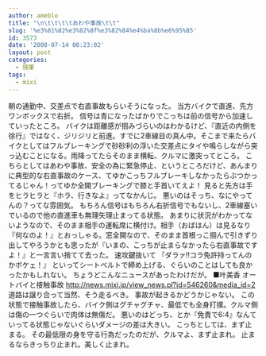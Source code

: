 ```yaml
---
author: ameblo
title: "\n\t\t\t\tあわや事故\t\t"
slug: '%e3%81%82%e3%82%8f%e3%82%84%e4%ba%8b%e6%95%85'
id: 3573
date: '2008-07-14 08:23:02'
layout: post
categories:
  - 随筆
tags:
  - mixi
---
```


朝の通勤中、交差点で右直事故もらいそうになった。 当方バイクで直進、先方ワンボックスで右折。 信号は青になったばかりでこっちは前の信号から加速していったところ。 バイクは距離感が掴みづらいのはわかるけど、『直近の内側を徐行』ではなく、ジリジリと前進。すでに2車線目の真ん中。そこまで来たらバイクとしてはフルブレーキングで砂砂利の浮いた交差点にタイや鳴らしながら突っ込むことになる。雨降ってたらそのまま横転、クルマに激突ってところ。 こちらとしてはあわや事故、安全の為に緊急停止、というところだけど、あんまりに典型的な右直事故のケース、てゆかこっちフルブレーキしなかったらぶつかってるじゃん！ってゆか全開ブレーキングで膝と手首いてえよ！ 見ると先方は手をヒラヒラと『ホラ、行きなよ』ってなかんじ。 悪いのはそっち、なにやってんの？ってな雰囲気。 もちろん信号はもちろん右折信号でもないし、2車線塞いでいるので他の直進車も無理矢理止まってる状態。 あまりに状況がわかってないようなので、そのまま相手の運転席に横付け。相手（おばはん）は見るなり『何なのよ！』とおっしゃる。窓全開なので、そのまま首根っこ掴んで引きずり出してやろうかとも思ったが『いまの、こっちが止まらなかったら右直事故ですよ！』と一言言い捨てて去った。 速攻鍵抜いて 『ダラァ!!コラ免許持ってんのかボケェ！』 といってシートベルトで締め上げる、ぐらいのことはしても良かったかもしれない。 ちょうどこんなニュースがあったわけだが。 ■叶美香 オートバイと接触事故 http://news.mixi.jp/view_news.pl?id=546260&media_id=2 道路は譲り合って当然、そう走るべき。 事故が起きるかどうかじゃない。 この状態で接触事故したら、バイク側はグチャグチャ、最低でも全身打撲。クルマ側は傷の一つぐらいで肉体は無傷だ。 悪いのはどっち、とか『免責で6:4』なんていってる状態じゃないぐらいダメージの差は大きい。 こっちとしては、まず止まる。 その最低限の身を守る行為だったのだが、クルマよ、まず止まれ。 止まるならきっちり止まれ。美しく止まれ。